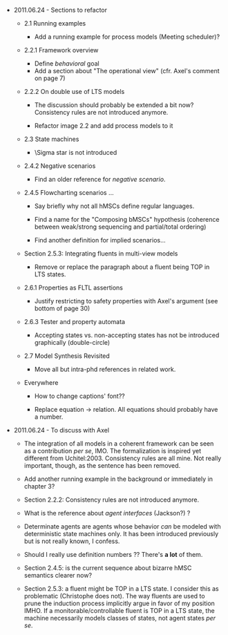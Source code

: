 * 2011.06.24 - Sections to refactor

  * 2.1 Running examples

    * Add a running example for process models (Meeting scheduler)?

  * 2.2.1 Framework overview

    * Define _behavioral_ goal
    * Add a section about "The operational view" (cfr. Axel's comment
      on page 7)

  * 2.2.2 On double use of LTS models

    * The discussion should probably be extended a bit now? Consistency
      rules are not introduced anymore.

    * Refactor image 2.2 and add process models to it

  * 2.3 State machines

    * \Sigma star is not introduced

  * 2.4.2 Negative scenarios

    * Find an older reference for _negative scenario_.

  * 2.4.5 Flowcharting scenarios ...

    * Say briefly why not all hMSCs define regular languages.

    * Find a name for the "Composing bMSCs" hypothesis (coherence between
      weak/strong sequencing and partial/total ordering)

    * Find another definition for implied scenarios...

  * Section 2.5.3: Integrating fluents in multi-view models

    * Remove or replace the paragraph about a fluent being TOP in LTS states.

  * 2.6.1 Properties as FLTL assertions

    * Justify restricting to safety properties with Axel's argument (see bottom
      of page 30) 

  * 2.6.3 Tester and property automata

    * Accepting states vs. non-accepting states has not be introduced 
      graphically (double-circle)

  * 2.7 Model Synthesis Revisited

    * Move all but intra-phd references in related work.

  * Everywhere
  
    * How to change captions' font??

    * Replace equation -> relation. All equations should probably have a number.

* 2011.06.24 - To discuss with Axel

  * The integration of all models in a coherent framework can be seen 
    as a contribution _per se_, IMO. The formalization is inspired yet
    different from Uchitel:2003. Consistency rules are all mine. Not 
    really important, though, as the sentence has been removed.

  * Add another running example in the background or immediately in 
    chapter 3?
  
  * Section 2.2.2: 	Consistency rules are not introduced anymore.
  
  * What is the reference about _agent interfaces_ (Jackson?) ?

  * Determinate agents are agents whose behavior _can_ be modeled with
    deterministic state machines only. It has been introduced previously
    but is not really known, I confess.

  * Should I really use definition numbers ?? There's **a lot** of them.

  * Section 2.4.5: is the current sequence about bizarre hMSC semantics 
    clearer now? 

  * Section 2.5.3: a fluent might be TOP in a LTS state. I consider this
    as problematic (Christophe does not). The way fluents are used to prune 
    the induction process implicitly argue in favor of my position IMHO. If 
    a monitorable/controllable fluent is TOP in a LTS state, the machine 
    necessarily models classes of states, not agent states _per se_.